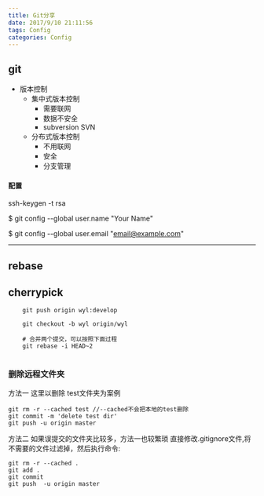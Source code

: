 ```yaml
---
title: Git分享
date: 2017/9/10 21:11:56
tags: Config
categories: Config
---
```


## git

* 版本控制
    * 集中式版本控制
        * 需要联网
        * 数据不安全
        * subversion SVN
    * 分布式版本控制
        * 不用联网
        * 安全
        * 分支管理

#### 配置

ssh-keygen -t rsa

$ git config --global user.name "Your Name"

$ git config --global user.email "email@example.com"

---

## rebase

## cherrypick

```
    git push origin wyl:develop
```

```
    git checkout -b wyl origin/wyl
    
    # 合并两个提交，可以按照下面过程
    git rebase -i HEAD~2
    
```

### 删除远程文件夹

方法一
这里以删除 test文件夹为案例

```
git rm -r --cached test //--cached不会把本地的test删除
git commit -m 'delete test dir'
git push -u origin master
```

方法二
如果误提交的文件夹比较多，方法一也较繁琐
直接修改.gitignore文件,将不需要的文件过滤掉，然后执行命令:

```
git rm -r --cached .
git add .
git commit
git push  -u origin master
```
